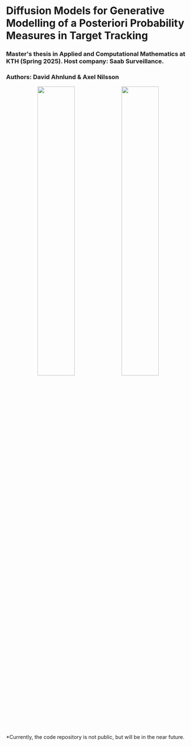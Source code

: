 # Diffusion Models for Generative Modelling of a Posteriori Probability Measures in Target Tracking
### Master's thesis in Applied and Computational Mathematics at KTH (Spring 2025). Host company: Saab Surveillance.
### Authors: David Ahnlund & Axel Nilsson

<p align="center">
  <img src="https://github.com/Diffusion-VT25/.github/blob/main/diffusionprocess_comp.gif?raw=true" width="45%" />
  <img src="https://github.com/Diffusion-VT25/.github/blob/main/animated_paths_rocket.gif" width="45%" />
</p>

*Currently, the code repository is not public, but will be in the near future.
